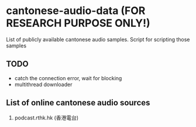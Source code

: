 # cantonese-audio-data (**FOR RESEARCH PURPOSE ONLY!**)
List of publicly available cantonese audio samples. Script for scripting those samples


## TODO
- catch the connection error, wait for blocking
- multithread downloader

## List of online cantonese audio sources
1. podcast.rthk.hk (香港電台)